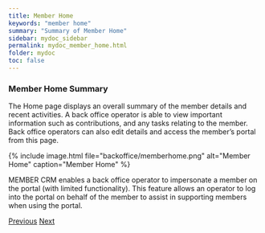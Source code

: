 ```yaml
---
title: Member Home
keywords: "member home"
summary: "Summary of Member Home"
sidebar: mydoc_sidebar
permalink: mydoc_member_home.html
folder: mydoc
toc: false
---
```


### Member Home Summary

The Home page displays an overall summary of the member details and recent activities. A back office operator is able to view important information such as contributions, and any tasks relating to the member. Back office operators can also edit details and access the member’s portal from this page.

{% include image.html file="backoffice/memberhome.png" alt="Member Home" caption="Member Home" %}

MEMBER CRM enables a back office operator to impersonate a member on the portal (with limited functionality). This feature allows an operator to log into the portal on behalf of the member to assist in supporting members when using the portal.

<a class="btn btn-default btn-lg pull-left" href="mydoc_administration.html" role="button">Previous</a>
<a class="btn btn-primary btn-lg pull-right" href="mydoc_member_contributions.html" role="button">Next</a>

